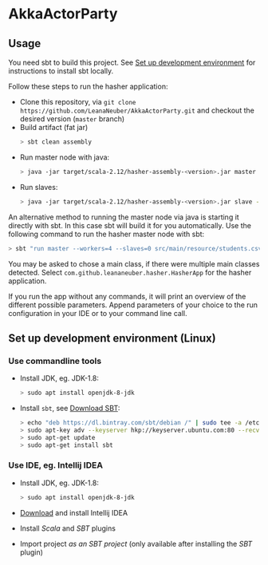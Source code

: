# AkkaActorParty

## Usage

You need sbt to build this project.
See [Set up development environment](#set-up-development-environment-linux) for instructions to install sbt locally.

Follow these steps to run the hasher application:

- Clone this repository, via `git clone https://github.com/LeanaNeuber/AkkaActorParty.git` and checkout the desired version (`master` branch)
- Build artifact (fat jar)
  ```sh
  > sbt clean assembly
  ```
- Run master node with java:
  ```sh
  > java -jar target/scala-2.12/hasher-assembly-<version>.jar master --workers=4 --slaves=0 src/main/resource/students.csv
  ```
- Run slaves:
  ```sh
  > java -jar target/scala-2.12/hasher-assembly-<version>.jar slave --workers=4 --masterhost=localhost
  ```

An alternative method to running the master node via java is starting it directly with sbt.
In this case sbt will build it for you automatically.
Use the following command to run the hasher master node with sbt:

```sh
> sbt "run master --workers=4 --slaves=0 src/main/resource/students.csv"
```

You may be asked to chose a main class, if there were multiple main classes detected.
Select `com.github.leananeuber.hasher.HasherApp` for the hasher application.

If you run the app without any commands, it will print an overview of the different possible parameters.
Append parameters of your choice to the run configuration in your IDE or to your command line call.

## Set up development environment (Linux)

### Use commandline tools
- Install JDK, eg. JDK-1.8:

  ```sh
  > sudo apt install openjdk-8-jdk
  ```

- Install `sbt`, see [Download SBT](https://www.scala-sbt.org/download.html):

  ```sh
  > echo "deb https://dl.bintray.com/sbt/debian /" | sudo tee -a /etc/apt/sources.list.d/sbt.list
  > sudo apt-key adv --keyserver hkp://keyserver.ubuntu.com:80 --recv 2EE0EA64E40A89B84B2DF73499E82A75642AC823
  > sudo apt-get update
  > sudo apt-get install sbt
  ```


### Use IDE, eg. Intellij IDEA

- Install JDK, eg. JDK-1.8:

  ```sh
  > sudo apt install openjdk-8-jdk
  ```

- [Download](https://www.jetbrains.com/idea/download/#section=linux) and install Intellij IDEA
- Install _Scala_ and _SBT_ plugins
- Import project _as an SBT project_ (only available after installing the _SBT_ plugin)
